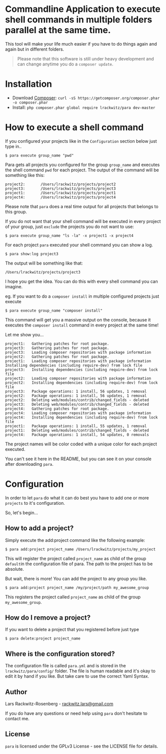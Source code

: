 # Commandline Application to execute shell commands in multiple folders parallel at the same time.

This tool will make your life much easier if you have to do things again and again but in different folders.

> Please note that this software is still under heavy development and
can change anytime you do a `composer update`.

# Installation
- Download [Composer](https://getcomposer.org/download/): `curl -sS https://getcomposer.org/composer.phar -o composer.phar`
- Install: `php composer.phar global require lrackwitz/para dev-master`

# How to execute a shell command
If you configured your projects like in the `Configuration` section below just type in..
    
    $ para execute group_name "pwd"
    
Para gets all projects you configured for the group `group_name` and executes the shell command `pwd` for each project.
The output of the command will be something like this:

    project2:       /Users/lrackwitz/projects/project2
    project3:       /Users/lrackwitz/projects/project3
    project1:       /Users/lrackwitz/projects/project1
    project4:       /Users/lrackwitz/projects/project4

Please note that `para` does a real time output for all projects that belongs to this group.

If you do not want that your shell command will be executed in every project of your
group, just `exclude` the projects you do not want to use:
    
    $ para execute group_name "ls -la" -x project1 -x project4
    
For each project `para` executed your shell command you can show a log.

    $ para show:log project3
    
The output will be something like that:
    
    /Users/lrackwitz/projects/project3
    
I hope you get the idea. You can do this with every shell command you can imagine.

eg. If you want to do a `composer install` in multiple configured projects just execute
    
    $ para execute group_name "composer install"
     
This command will get you a massive output on the console, because it executes the `composer install` command 
in every project at the same time!

Let me show you...

    project1:   Gathering patches for root package.
    project3:   Gathering patches for root package.
    project3:   Loading composer repositories with package information
    project2:   Gathering patches for root package.
    project1:   Loading composer repositories with package information
    Installing dependencies (including require-dev) from lock file
    project3:   Installing dependencies (including require-dev) from lock file
    project2:   Loading composer repositories with package information
    project2:   Installing dependencies (including require-dev) from lock file
    project3:   Package operations: 1 install, 56 updates, 1 removal
    project2:   Package operations: 1 install, 56 updates, 1 removal
    project2:   Deleting web/modules/contrib/changed_fields - deleted
    project3:   Deleting web/modules/contrib/changed_fields - deleted
    project4:   Gathering patches for root package.
    project4:   Loading composer repositories with package information
    project4:   Installing dependencies (including require-dev) from lock file
    project1:   Package operations: 1 install, 55 updates, 1 removal
    project1:   Deleting web/modules/contrib/changed_fields - deleted
    project4:   Package operations: 1 install, 54 updates, 0 removals

The project names will be color coded with a unique color for each project executed.

You can't see it here in the README, but you can see it on your console after downloading `para`.

# Configuration

In order to let `para` do what it can do best you have to add one or more `projects` to it's configuration.

So, let's begin...

## How to add a project?
Simply execute the add:project command like the following example:
    
    $ para add:project project_name /Users/lrackwitz/projects/my_project
     
 This will register the project called `project_name` as child of the group `default`in the configuration file of para.
 The path to the project has to be absolute.
 
 But wait, there is more!
 You can add the project to any group you like.
 
    $ para add:project project_name /my/project/path my_awesome_group
    
 This registers the project called `project_name` as child of the group `my_awesome_group`.

## How do I remove a project?
If you want to delete a project that you registered before just type
    
    $ para delete:project project_name
    
## Where is the configuration stored?
The configuration file is called `para.yml` and is stored in the `lrackwitz/para/config/` folder.
The file is human readable and it's okay to edit it by hand if you like.
But take care to use the correct Yaml Syntax.

Author
------
Lars Rackwitz-Rosenberg - <rackwitz.lars@gmail.com>

If you do have any questions or need help using `para` don't hesitate to contact me.

License
-------
`para` is licensed under the GPLv3 License - see the LICENSE file for details.
